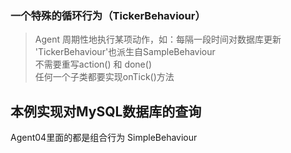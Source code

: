 ### 一个特殊的循环行为（TickerBehaviour）
> Agent 周期性地执行某项动作，如：每隔一段时间对数据库更新  
'TickerBehaviour'也派生自SampleBehaviour  
不需要重写action() 和 done()  
任何一个子类都要实现onTick()方法  

## 本例实现对MySQL数据库的查询

Agent04里面的都是组合行为 SimpleBehaviour
